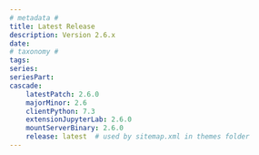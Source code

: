 ```yaml
---
# metadata # 
title: Latest Release
description: Version 2.6.x 
date: 
# taxonomy #
tags:
series:
seriesPart:
cascade:
    latestPatch: 2.6.0
    majorMinor: 2.6
    clientPython: 7.3
    extensionJupyterLab: 2.6.0
    mountServerBinary: 2.6.0
    release: latest  # used by sitemap.xml in themes folder
---
```

